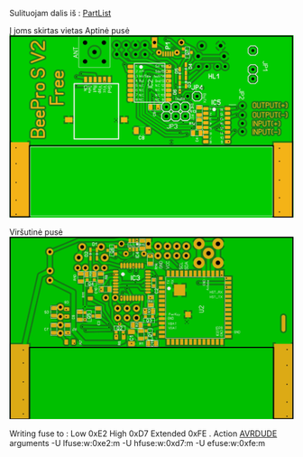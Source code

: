 Sulituojam dalis iš : [PartList](/Hardware/PartList.txt)

Į joms skirtas vietas
Aptinė pusė ![Bottom Side](/images/pcbBottom.jpeg)


Viršutinė pusė ![Up Side](/images/pcbUp.jpeg)

Writing fuse to : Low 0xE2 High 0xD7  Extended 0xFE  . Action 	[AVRDUDE](http://www.nongnu.org/avrdude/) arguments -U lfuse:w:0xe2:m -U hfuse:w:0xd7:m -U efuse:w:0xfe:m 

